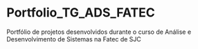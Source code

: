 # Portfolio_TG_ADS_FATEC
Portfólio de projetos desenvolvidos durante o curso de Análise e Desenvolvimento de Sistemas na Fatec de SJC
